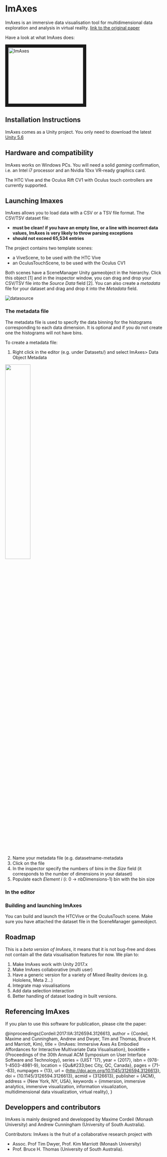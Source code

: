 # ImAxes
ImAxes is an immersive data visualisation tool for multidimensional data exploration and analysis in virtual reality.
[link to the original paper](https://www.researchgate.net/publication/318876157_ImAxes_Immersive_Axes_as_Embodied_Affordances_for_Interactive_Multivariate_Data_Visualisation)

Have a look at what ImAxes does:

<a href="https://www.youtube.com/watch?v=hxqJJ934Reg
" target="_blank"><img src="https://img.youtube.com/vi/hxqJJ934Reg/0.jpg" alt="ImAxes"
 width="240" height="180" border="10" /></a>

## Installation Instructions
ImAxes comes as a Unity project. You only need to download the latest [Unity 5.6](https://unity3d.com/get-unity/download/archive)

## Hardware and compatibility
ImAxes works on Windows PCs. You will need a solid *gaming* confirmation, i.e. an Intel i7 processor and an Nvidia 10xx VR-ready graphics card.

The HTC Vive and the Oculus Rift CV1 with Oculus touch controllers are currently supported.

## Launching Imaxes
ImAxes allows you to load data with a CSV or a TSV file format. The CSV/TSV dataset file:
  * **must be clean! if you have an empty line, or a line with incorrect data values, ImAxes is very likely to throw parsing exceptions**
  * **should not exceed 65,534 entries**

The project contains two template scenes:
  * a ViveScene, to be used with the HTC Vive
  * an OculusTouchScene, to be used with the Oculus CV1

Both scenes have a SceneManager Unity gameobject in the hierarchy. Click this object [1] and in the inspector window, you can drag and drop your CSV/TSV file into the *Source Data* field [2]. You can also create a *metadata* file for your dataset and drag and drop it into the *Metadata* field.

![datasource](https://user-images.githubusercontent.com/11532065/36767569-28938eb6-1c8f-11e8-8aa5-984aab9202a7.PNG)

### The metadata file
The metadata file is used to specify the data binning for the histograms corresponding to each data dimension. It is optional and if you do not create one the histograms will not have bins.

To create a metadata file:

1. Right click in the editor (e.g. under Datasets/) and select ImAxes> Data Object Metadata

<img src="https://user-images.githubusercontent.com/11532065/36769170-bf0b159c-1c96-11e8-824a-6d20df94ea6d.jpg" width="40%">

2. Name your metadata file (e.g. datasetname-metadata
3. Click on the file
4. In the inspector specify the numbers of bins in the *Size* field (it corresponds to the number of dimensions in your dataset)
5. Populate each *Element i* (i: 0 -> nbDimensions-1) bin with the bin size 
### In the editor

### Building and launching ImAxes
You can build and launch the HTCVive or the OculusTouch scene. Make sure you have attached the dataset file in the SceneManager gameobject.

## Roadmap
This is a *beta version of ImAxes*, it means that it is not bug-free and does not contain all the data visualisation features for now.
We plan to:
1. Make ImAxes work with Unity 2017.x
2. Make ImAxes collaborative (multi user)
3. Have a generic version for a variety of Mixed Reality devices (e.g. Hololens, Meta 2...)
4. Integrate map visualisations
5. Add data selection interaction
6. Better handling of dataset loading in built versions. 

## Referencing ImAxes

If you plan to use this software for publication, please cite the paper:

@inproceedings{Cordeil:2017:IIA:3126594.3126613,
 author = {Cordeil, Maxime and Cunningham, Andrew and Dwyer, Tim and Thomas, Bruce H. and Marriott, Kim},
 title = {ImAxes: Immersive Axes As Embodied Affordances for Interactive Multivariate Data Visualisation},
 booktitle = {Proceedings of the 30th Annual ACM Symposium on User Interface Software and Technology},
 series = {UIST '17},
 year = {2017},
 isbn = {978-1-4503-4981-9},
 location = {Qu\&\#233;bec City, QC, Canada},
 pages = {71--83},
 numpages = {13},
 url = {http://doi.acm.org/10.1145/3126594.3126613},
 doi = {10.1145/3126594.3126613},
 acmid = {3126613},
 publisher = {ACM},
 address = {New York, NY, USA},
 keywords = {immersion, immersive analytics, immersive visualization, information visualization, multidimensional data visualization, virtual reality},
}

## Developpers and contributors
ImAxes is mainly designed and developped by Maxime Cordeil (Monash University) and Andrew Cunningham (University of South Australia).

Contributors: ImAxes is the fruit of a collaborative research project with 
  * Assoc. Prof Tim Dwyer, Prof. Kim Marriott (Monash University)
  * Prof. Bruce H. Thomas (University of South Australia).

